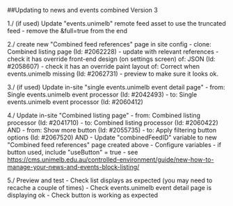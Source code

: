 ##Updating to news and events combined Version 3

1./ (if used) Update "events.unimelb" remote feed asset to use the truncated feed 
	- remove the &full=true from the end

2./ create new "Combined feed references" page in site config
	- clone: Combined listing page (Id: #2062228)
	- update with relevant references
	- check it has override front-end design (on settings screen) of: JSON (Id: #2058607)
	- check it has an override paint layout of: Correct when events.unimelb missing (Id: #2062731)
	- preview to make sure it looks ok.

3./ (if used) Update in-site "single events.unimelb event detail page"
	- from: Single events.unimelb event processor (Id: #2042493)
	- to: Single events.unimelb event processor (Id: #2060412)

4./ Update in-site "Combined listing page" 
	- from: Combined listing processor (Id: #2041710)
	- to: Combined listing processor (Id: #2060422) 
		AND
	- from: Show more button (Id: #2055735)
	- to: Apply filtering button options (Id: #2067520)
		AND
	- Update "combinedFeedID" variable to new "Combined feed references" page created above
	- Configure variables 
		- if button used, include "useButton" = true
		- see https://cms.unimelb.edu.au/controlled-environment/guide/new-how-to-manage-your-news-and-events-block-listing/

5./ Preview and test
	- Check list displays as expected (you may need to recache a couple of times)
	- Check events.unimelb event detail page is displaying ok
	- Check button is working as expected
